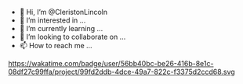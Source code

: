- 👋 Hi, I’m @CleristonLincoln
- 👀 I’m interested in ...
- 🌱 I’m currently learning ...
- 💞️ I’m looking to collaborate on ...
- 📫 How to reach me ...


https://wakatime.com/badge/user/56bb40bc-be26-416b-8e1c-08df27c99ffa/project/99fd2ddb-4dce-49a7-822c-f3375d2ccd68.svg


<!---
CleristonLincoln/CleristonLincoln is a ✨ special ✨ repository because its `README.md` (this file) appears on your GitHub profile.
You can click the Preview link to take a look at your changes.
--->
